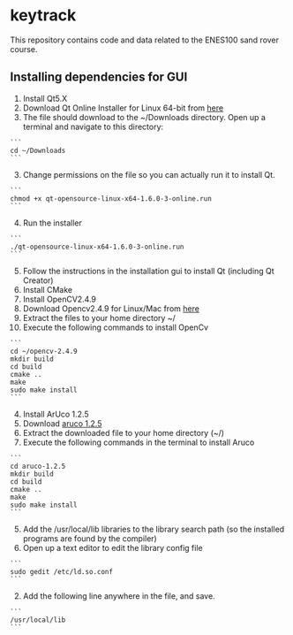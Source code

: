 keytrack
===

This repository contains code and data related to the ENES100 sand rover course.


Installing dependencies for GUI
---

1. Install Qt5.X
  1. Download Qt Online Installer for Linux 64-bit from [here](http://qt-project.org/downloads)
  2. The file should download to the ~/Downloads directory.  Open up a terminal and navigate to this directory:
  
    ```
    cd ~/Downloads
    ```
  3. Change permissions on the file so you can actually run it to install Qt.  
    
    ```
    chmod +x qt-opensource-linux-x64-1.6.0-3-online.run
    ```
  4.  Run the installer
    
    ```
    ./qt-opensource-linux-x64-1.6.0-3-online.run
    ```
  5.  Follow the instructions in the installation gui to install Qt (including Qt Creator)
2. Install CMake
3. Install OpenCV2.4.9
  1. Download Opencv2.4.9 for Linux/Mac from [here](http://opencv.org/downloads.html)
  2. Extract the files to your home directory ~/
  3. Execute the following commands to install OpenCv

    ```
    cd ~/opencv-2.4.9
    mkdir build
    cd build
    cmake ..
    make
    sudo make install
    ```

4. Install ArUco 1.2.5
  1.  Download [aruco 1.2.5](http://sourceforge.net/projects/aruco/files/1.2.5/aruco-1.2.5.tgz/download)
  2.  Extract the downloaded file to your home directory (~/)
  3.  Execute the following commands in the terminal to install Aruco

    ```
    cd aruco-1.2.5
    mkdir build
    cd build
    cmake ..
    make
    sudo make install
    ```

5. Add the /usr/local/lib libraries to the library search path (so the installed programs are found by the compiler)
  1. Open up a text editor to edit the library config file
  
    ```
    sudo gedit /etc/ld.so.conf
    ```
  2. Add the following line anywhere in the file, and save.
    
    ```
    /usr/local/lib
    ```
